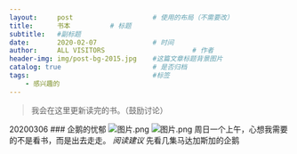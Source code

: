 ```yaml
---
layout:     post                    # 使用的布局（不需要改）
title:      书本          # 标题 
subtitle:   #副标题
date:       2020-02-07              # 时间
author:     ALL VISITORS                      # 作者
header-img: img/post-bg-2015.jpg    #这篇文章标题背景图片
catalog: true                       # 是否归档
tags:                               #标签
    - 感兴趣的
---
```


> 我会在这里更新读完的书。（鼓励讨论）

20200306 ### 企鹅的忧郁
![图片.png](https://i.loli.net/2020/03/06/ZVYt8Xel5IyOJSH.png)
![图片.png](https://i.loli.net/2020/03/06/pt4wzMimK7cv5lN.png)
周日一个上午，心想我需要的不是看书，而是出去走走。
*阅读建议* 先看几集马达加斯加的企鹅




